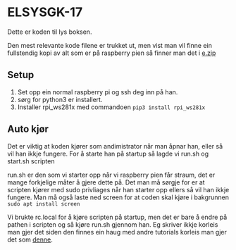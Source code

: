 # ELSYSGK-17
Dette er koden til lys boksen.

Den mest relevante kode filene er trukket ut, men vist man vil finne ein fullstendig kopi av alt som er på raspberry pien så finner man det i [e.zip](https://github.com/2003mi/ELSYSGK-17/blob/main/e.zip)

## Setup 
1. Set opp ein normal raspberry pi og ssh deg inn på han.
1. sørg for python3 er installert.
1. Installer rpi_ws281x med commandoen ```pip3 install rpi_ws281x ```

## Auto kjør

Det er viktig at koden kjører som andimistrator når man åpnar han, eller så vil han ikkje fungere.
For å starte han på startup så lagde vi run.sh og start.sh scripten

run.sh er den som vi starter opp når vi raspberry pien får straum, det er mange forkjelige måter å gjere dette på. Det man må sørgje for er at scripten kjører med sudo privliages når han starter opp ellers så vil han ikkje fungere.
Man må også laste ned screen for at coden skal kjøre i bakgrunnen ```sudo apt install screen```

Vi brukte rc.local for å kjøre scripten på startup, men det er bare å endre på pathen i scripten og så kjøre run.sh gjennom han. Eg skriver ikkje korleis man gjer det siden den finnes ein haug med andre tutorials korleis man gjer det som [denne](https://www.dexterindustries.com/howto/run-a-program-on-your-raspberry-pi-at-startup/).
